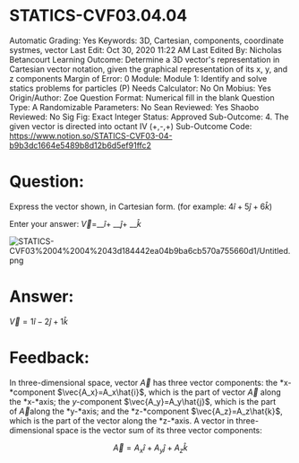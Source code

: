 # STATICS-CVF03.04.04

Automatic Grading: Yes
Keywords: 3D, Cartesian, components, coordinate systmes, vector
Last Edit: Oct 30, 2020 11:22 AM
Last Edited By: Nicholas Betancourt
Learning Outcome: Determine a 3D vector's representation in Cartesian vector notation, given the graphical representation of its x, y, and z components
Margin of Error: 0
Module: Module 1: Identify and solve statics problems for particles (P)
Needs Calculator: No
On Mobius: Yes
Origin/Author: Zoe
Question Format: Numerical fill in the blank
Question Type: A
Randomizable Parameters: No
Sean Reviewed: Yes
Shaobo Reviewed: No
Sig Fig: Exact Integer
Status: Approved
Sub-Outcome: 4. The given vector is directed into octant IV  (+,-,+)
Sub-Outcome Code: https://www.notion.so/STATICS-CVF03-04-b9b3dc1664e5489b8d12b6d5ef91ffc2

# Question:

Express the vector shown, in Cartesian form. (for example: $4\hat{i}+5\hat{j}+6\hat{k}$)

Enter your answer: $\vec{V}=$__$\hat{i}$+ __$\hat{j}$+ __$\hat{k}$

![STATICS-CVF03%2004%2004%2043d184442ea04b9ba6cb570a755660d1/Untitled.png](STATICS-CVF03%2004%2004%2043d184442ea04b9ba6cb570a755660d1/Untitled.png)

# Answer:

$\vec{V}=1\hat{i}-2\hat{j}+1\hat{k}$

# Feedback:

In three-dimensional space, vector $\vec{A}$ has three vector components: the *x-*component $\vec{A_x}=A_x\hat{i}$, which is the part of vector $\vec{A}$ along the *x-*axis; the *y-c*omponent $\vec{A_y}=A_y\hat{j}$, which is the part of $\vec{A}$along the *y-*axis; and the *z-*component $\vec{A_z}=A_z\hat{k}$, which is the part of the vector along the *z-*axis. A vector in three-dimensional space is the vector sum of its three vector components:

$$\vec{A}=A_x\hat{i}+A_y\hat{j}+A_z\hat{k}$$